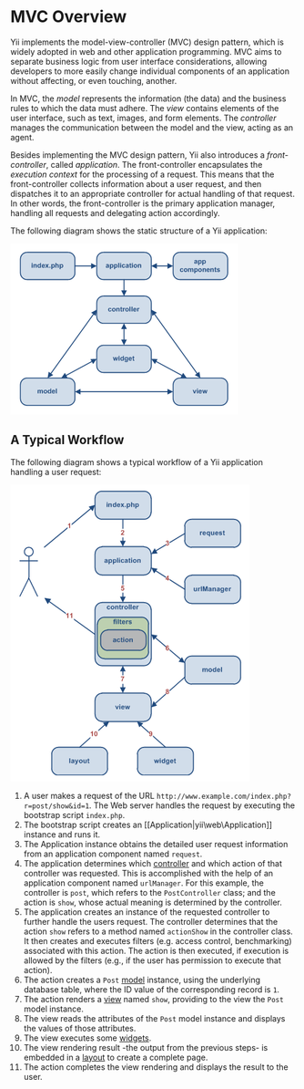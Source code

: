 MVC Overview
============

Yii implements the model-view-controller (MVC) design pattern, which is
widely adopted in web and other application programming. MVC aims to separate business logic from
user interface considerations, allowing developers to more easily change individual components of an application without affecting, or even touching, another.

In MVC, the *model* represents the
information (the data) and the business rules to which the data must adhere. The *view* contains elements
of the user interface, such as text, images, and form elements. The *controller* manages
the communication between the model and the view, acting as an agent.

Besides implementing the MVC design pattern, Yii also introduces a *front-controller*, called
*application*. The front-controller encapsulates the *execution context* for the processing of a request. This means that the front-controller collects information about a user request, and
then dispatches it to an appropriate controller for actual handling of that request. In other words, the front-controller is the primary application manager, handling all requests and delegating action accordingly.

The following diagram shows the static structure of a Yii application:

![Static structure of Yii application](images/structure.png)


A Typical Workflow
------------------

The following diagram shows a typical workflow of a Yii application  handling a user request:

![Typical workflow of a Yii application](images/flow.png)

1. A user makes a request of the URL `http://www.example.com/index.php?r=post/show&id=1`.
   The Web server handles the request by executing the bootstrap script `index.php`.
2. The bootstrap script creates an [[Application|yii\web\Application]] instance and runs it.
3. The Application instance obtains the detailed user request information from an application component named `request`.
4. The application determines which [controller](controller.md) and which action of that controller was requested.
   This is accomplished with the help of an application component named `urlManager`.
   For this example, the controller is `post`, which refers to the `PostController` class; and the action is `show`,
   whose actual meaning is determined by the controller.
5. The application creates an instance of the requested controller to further handle the users request.
   The controller determines that the action `show` refers to a method named `actionShow` in the controller class.
   It then creates and executes filters (e.g. access control, benchmarking) associated with this action.
   The action is then executed, if execution is allowed by the filters (e.g., if the user has permission to execute that action).
6. The action creates a `Post` [model](model.md) instance, using the underlying database table, where the ID value of the corresponding record is `1`.
7. The action renders a [view](view.md) named `show`, providing to the view the `Post` model instance.
8. The view reads the attributes of the `Post` model instance and displays the values of those attributes.
9. The view executes some [widgets](view.md#widgets).
10. The view rendering result -the output from the previous steps- is embedded in a [layout](view.md#layout) to create a complete page.
11. The action completes the view rendering and displays the result to the user.